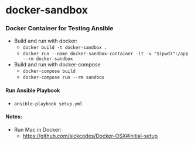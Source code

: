 # docker-sandbox

### Docker Container for Testing Ansible
* Build and run with docker:
  * `docker build -t docker-sandbox .`
  * `docker run --name docker-sandbox-container -it -v "$(pwd)":/app --rm docker-sandbox`
* Build and run with docker-compose
  * `docker-compose build`
  * `docker-compose run --rm sandbox`

#### Run Ansible Playbook
* `ansible-playbook setup.yml`

#### Notes:
* Run Mac in Docker: 
  * https://github.com/sickcodes/Docker-OSX#initial-setup
